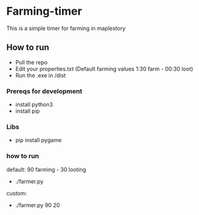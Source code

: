 # Farming-timer
This is a simple timer for farming in maplestory

## How to run ##
- Pull the repo
- Edit your properties.txt (Default farming values 1:30 farm - 00:30 loot)
- Run the .exe in /dist


### Prereqs for development ###
- install python3
- install pip

### Libs ###
- pip install pygame 

### how to run ###
default: 90 farming - 30 looting
- ./farmer.py                    

custom:
- ./farmer.py 90 20
